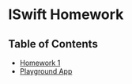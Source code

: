 # ISwift Homework

## Table of Contents
- [Homework 1]( homework1/readme.md )
- [Playground App]( app/README.md )
